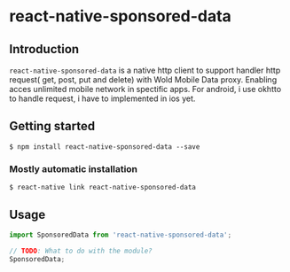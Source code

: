 # react-native-sponsored-data

## Introduction
`react-native-sponsored-data` is a native http client to support handler http request( get, post, put and delete) with Wold Mobile Data proxy. Enabling acces unlimited mobile network in spectific apps. For android, i use okhtto to handle request, i have to implemented in ios yet.

## Getting started

`$ npm install react-native-sponsored-data --save`

### Mostly automatic installation

`$ react-native link react-native-sponsored-data`

## Usage
```javascript
import SponsoredData from 'react-native-sponsored-data';

// TODO: What to do with the module?
SponsoredData;
```
